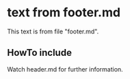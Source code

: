 #  text from footer.md

This text is from file "footer.md".

## HowTo include

Watch header.md for further information.
